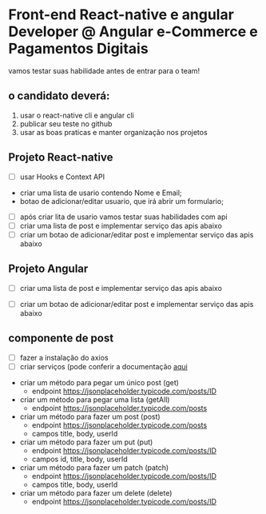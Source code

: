 # Front-end React-native e angular Developer @ Angular e-Commerce e Pagamentos Digitais
 vamos testar suas habilidade antes de entrar para o team!


## o candidato deverá:
1. usar o react-native cli e angular cli
1. publicar seu teste no github
1. usar as boas praticas e manter organização nos projetos

## Projeto React-native
- [ ] usar Hooks e Context API
 - criar uma lista de usario contendo Nome e Email;
 - botao de adicionar/editar usuario, que irá abrir um formulario;
- [ ] após criar lita de usario vamos testar suas habilidades com api
- [ ] criar uma lista de post e implementar serviço das apis abaixo
- [ ] criar um botao de adicionar/editar post e implementar serviço das apis abaixo

## Projeto Angular
- [ ] criar uma lista de post e implementar serviço das apis abaixo
- [ ] criar um botao de adicionar/editar post e implementar serviço das apis abaixo



## componente de post
- [ ] fazer a instalação do axios
- [ ] criar serviços (pode conferir a documentação [aqui](https://jsonplaceholder.typicode.com/guide/)
+ criar um método para pegar um único post (get)
  + endpoint https://jsonplaceholder.typicode.com/posts/ID
+ criar um método para pegar uma lista (getAll)
  + endpoint https://jsonplaceholder.typicode.com/posts
+ criar um método para fazer um post (post)
  + endpoint https://jsonplaceholder.typicode.com/posts
  + campos title, body, userId
+ criar um método para fazer um put (put)
  + endpoint https://jsonplaceholder.typicode.com/posts/ID
  + campos id, title, body, userId
+ criar um método para fazer um patch (patch)
  + endpoint https://jsonplaceholder.typicode.com/posts/ID
  + campos title, body, userId
+ criar um método para fazer um delete (delete)
  + endpoint https://jsonplaceholder.typicode.com/posts/ID

